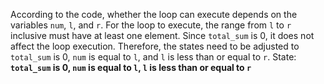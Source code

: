 According to the code, whether the loop can execute depends on the variables `num`, `l`, and `r`. For the loop to execute, the range from `l` to `r` inclusive must have at least one element. Since `total_sum` is 0, it does not affect the loop execution. Therefore, the states need to be adjusted to `total_sum` is 0, `num` is equal to `l`, and `l` is less than or equal to `r`.
State: **`total_sum` is 0, `num` is equal to `l`, `l` is less than or equal to `r`**